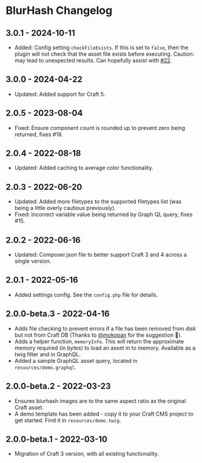 # BlurHash Changelog

## 3.0.1 - 2024-10-11

- Added: Config setting `checkFileExists`. If this is set to `false`, then the plugin will not check that the asset file exists before executing. Caution: may lead to unexpected results. Can hopefully assist with [#22](https://github.com/dodecastudio/craft-blurhash/issues/22).

## 3.0.0 - 2024-04-22

- Updated: Added support for Craft 5.

## 2.0.5 - 2023-08-04

- Fixed: Ensure component count is rounded up to prevent zero being returned, fixes #18.

## 2.0.4 - 2022-08-18

- Updated: Added caching to average color functionality.

## 2.0.3 - 2022-06-20

- Updated: Added more filetypes to the supported filetypes list (was being a little overly cautious previously).
- Fixed: Incorrect variable value being returned by Graph QL query, fixes #15.

## 2.0.2 - 2022-06-16

- Updated: Composer.json file to better support Craft 3 and 4 across a single version.

## 2.0.1 - 2022-05-16

- Added settings config. See the `config.php` file for details.

## 2.0.0-beta.3 - 2022-04-16

- Adds file checking to prevent errors if a file has been removed from disk but not from Craft DB (Thanks to [@mokopan](https://github.com/dodecastudio/craft-blurhash/issues/8) for the suggestion 🙌).
- Adds a helper function, `memoryInfo`. This will return the approximate memory required (in bytes) to load an asset in to memory. Available as a twig filter and in GraphQL.
- Added a sample GraphQL asset query, located in `resources/demo.graphql`.

## 2.0.0-beta.2 - 2022-03-23

- Ensures blurhash images are to the same aspect ratio as the original Craft asset.
- A demo template has been added - copy it to your Craft CMS project to get started. Find it in `resources/demo.twig`.

## 2.0.0-beta.1 - 2022-03-10

- Migration of Craft 3 version, with all existing functionality.
